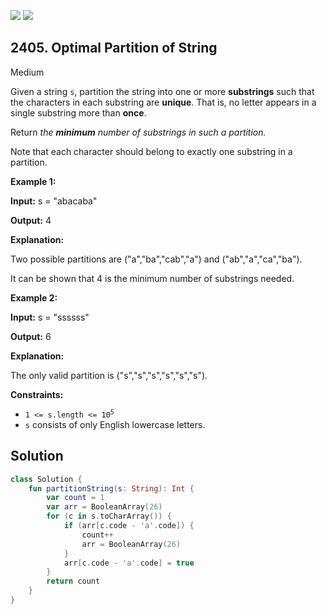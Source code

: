 [![](https://img.shields.io/github/stars/javadev/LeetCode-in-Kotlin?label=Stars&style=flat-square)](https://github.com/javadev/LeetCode-in-Kotlin)
[![](https://img.shields.io/github/forks/javadev/LeetCode-in-Kotlin?label=Fork%20me%20on%20GitHub%20&style=flat-square)](https://github.com/javadev/LeetCode-in-Kotlin/fork)

## 2405\. Optimal Partition of String

Medium

Given a string `s`, partition the string into one or more **substrings** such that the characters in each substring are **unique**. That is, no letter appears in a single substring more than **once**.

Return _the **minimum** number of substrings in such a partition._

Note that each character should belong to exactly one substring in a partition.

**Example 1:**

**Input:** s = "abacaba"

**Output:** 4

**Explanation:**

Two possible partitions are ("a","ba","cab","a") and ("ab","a","ca","ba").

It can be shown that 4 is the minimum number of substrings needed. 

**Example 2:**

**Input:** s = "ssssss"

**Output:** 6

**Explanation:**

The only valid partition is ("s","s","s","s","s","s"). 

**Constraints:**

*   <code>1 <= s.length <= 10<sup>5</sup></code>
*   `s` consists of only English lowercase letters.

## Solution

```kotlin
class Solution {
    fun partitionString(s: String): Int {
        var count = 1
        var arr = BooleanArray(26)
        for (c in s.toCharArray()) {
            if (arr[c.code - 'a'.code]) {
                count++
                arr = BooleanArray(26)
            }
            arr[c.code - 'a'.code] = true
        }
        return count
    }
}
```